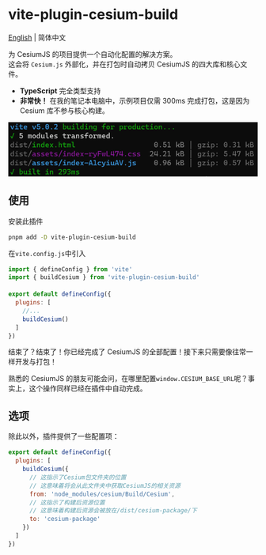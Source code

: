 # vite-plugin-cesium-build

[English](README.md) | 简体中文

为 CesiumJS 的项目提供一个自动化配置的解决方案。  
这会将 `Cesium.js` 外部化，并在打包时自动拷贝 CesiumJS 的四大库和核心文件。  
- **TypeScript** 完全类型支持
- **非常快！** 在我的笔记本电脑中，示例项目仅需 300ms 完成打包，这是因为 Cesium 库不参与核心构建。

![Alt text](readme-image.png)

## 使用

安装此插件

```sh
pnpm add -D vite-plugin-cesium-build
```

在`vite.config.js`中引入

```javascript
import { defineConfig } from 'vite'
import { buildCesium } from 'vite-plugin-cesium-build'

export default defineConfig({
  plugins: [
    //...
    buildCesium()
  ]
})
```

结束了？结束了！你已经完成了 CesiumJS 的全部配置！接下来只需要像往常一样开发与打包！

熟悉的 CesiumJS 的朋友可能会问，在哪里配置`window.CESIUM_BASE_URL`呢？事实上，这个操作同样已经在插件中自动完成。

## 选项
除此以外，插件提供了一些配置项：

```javascript
export default defineConfig({
  plugins: [
    buildCesium({
      // 这指示了Cesium包文件夹的位置
      // 这意味着将会从此文件夹中获取CesiumJS的相关资源
      from: 'node_modules/cesium/Build/Cesium',
      // 这指示了构建后资源位置
      // 这意味着构建后资源会被放在/dist/cesium-package/下
      to: 'cesium-package'
    })
  ]
})
```

